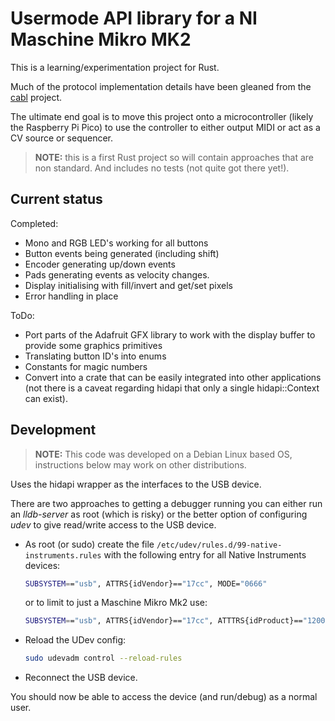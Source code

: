 # Usermode API library for a NI Maschine Mikro MK2

This is a learning/experimentation project for Rust.

Much of the protocol implementation details have been gleaned from the 
[cabl](https://github.com/shaduzlabs/cabl) project.

The ultimate end goal is to move this project onto a microcontroller (likely the 
Raspberry Pi Pico) to use the controller to either output MIDI or act as a CV source 
or sequencer.

> **NOTE:** this is a first Rust project so will contain approaches that are non 
> standard. And includes no tests (not quite got there yet!).

## Current status

Completed:

- Mono and RGB LED's working for all buttons
- Button events being generated (including shift)
- Encoder generating up/down events
- Pads generating events as velocity changes.
- Display initialising with fill/invert and get/set pixels
- Error handling in place

ToDo:

- Port parts of the Adafruit GFX library to work with the display buffer to provide
  some graphics primitives
- Translating button ID's into enums
- Constants for magic numbers
- Convert into a crate that can be easily integrated into other applications (not 
  there is a caveat regarding hidapi that only a single hidapi::Context can exist).

## Development

> **NOTE:** This code was developed on a Debian Linux based OS, instructions below may work 
> on other distributions.

Uses the hidapi wrapper as the interfaces to the USB device.

There are two approaches to getting a debugger running you can either run an 
*lldb-server* as root (which is risky) or the better option of configuring *udev* 
to give read/write access to the USB device.

* As root (or sudo) create the file `/etc/udev/rules.d/99-native-instruments.rules`
  with the following entry for all Native Instruments devices:
  ```bash
  SUBSYSTEM=="usb", ATTRS{idVendor}=="17cc", MODE="0666"
  ```
  or to limit to just a Maschine Mikro Mk2 use: 
  ```bash
  SUBSYSTEM=="usb", ATTRS{idVendor}=="17cc", ATTTRS{idProduct}=="1200", MODE="0666"
  ```

* Reload the UDev config: 
  ```bash
  sudo udevadm control --reload-rules
  ```

* Reconnect the USB device.

You should now be able to access the device (and run/debug) as a normal user.
